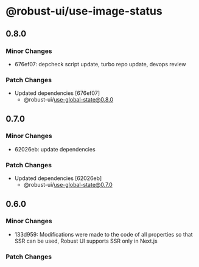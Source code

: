 # @robust-ui/use-image-status

## 0.8.0

### Minor Changes

- 676ef07: depcheck script update, turbo repo update, devops review

### Patch Changes

- Updated dependencies [676ef07]
  - @robust-ui/use-global-state@0.8.0

## 0.7.0

### Minor Changes

- 62026eb: update dependencies

### Patch Changes

- Updated dependencies [62026eb]
  - @robust-ui/use-global-state@0.7.0

## 0.6.0

### Minor Changes

- 133d959: Modifications were made to the code of all properties so that SSR can be used, Robust UI supports SSR only in Next.js

### Patch Changes

- Updated dependencies [133d959]
  - @robust-ui/use-global-state@0.6.0
  - @robust-ui/theme@0.9.0

## 0.5.3

### Patch Changes

- Updated dependencies [f235e87]
  - @robust-ui/theme@0.8.0
  - @robust-ui/use-global-state@0.5.3

## 0.5.2

### Patch Changes

- Updated dependencies [6d06336]
  - @robust-ui/theme@0.7.0
  - @robust-ui/use-global-state@0.5.2

## 0.5.1

### Patch Changes

- Updated dependencies [ac7bda0]
  - @robust-ui/theme@0.6.0
  - @robust-ui/use-global-state@0.5.1

## 0.5.0

### Minor Changes

- 1f777c5: optimization

### Patch Changes

- Updated dependencies [1f777c5]
  - @robust-ui/theme@0.5.0
  - @robust-ui/use-global-state@0.5.0

## 0.4.0

### Minor Changes

- e982461: Fix Package

### Patch Changes

- Updated dependencies [e982461]
  - @robust-ui/use-global-state@0.4.0
  - @robust-ui/theme@0.4.0

## 0.3.0

### Minor Changes

- a94dfae: Fix dependencies

### Patch Changes

- Updated dependencies [a94dfae]
  - @robust-ui/use-global-state@0.3.0
  - @robust-ui/theme@0.3.0

## 0.2.0

### Minor Changes

- 23a56b5: Fixed dependencies

## 0.1.0

### Minor Changes

- db86642: Core logic evolve
- fddd9bd: Core Logic Evolve
